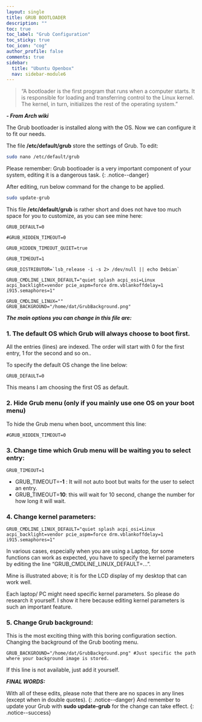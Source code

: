 ```yaml
---
layout: single
title: GRUB BOOTLOADER
description: ""
toc: true
toc_label: "Grub Configuration"
toc_sticky: true
toc_icon: "cog"
author_profile: false
comments: true
sidebar:
  title: "Ubuntu Openbox"
  nav: sidebar-module6
---
```


>“A bootloader is the first program that runs when a computer starts. It is responsible for loading and transferring control to the Linux kernel. The kernel, in turn, initializes the rest of the operating system.”

***- From Arch wiki***

The Grub bootloader is installed along with the OS. Now we can configure it to fit our needs.

The file **/etc/default/grub** store the settings of Grub. To edit:

```bash
sudo nano /etc/default/grub
```

Please remember: Grub bootloader is a very important component of your system, editing it is a dangerous task.
{: .notice--danger}

After editing, run below command for the change to be applied.

```bash
sudo update-grub
```

This file **/etc/default/grub** is rather short and does not have too much space for you to customize, as you can see mine here:
```
GRUB_DEFAULT=0

#GRUB_HIDDEN_TIMEOUT=0

GRUB_HIDDEN_TIMEOUT_QUIET=true

GRUB_TIMEOUT=1

GRUB_DISTRIBUTOR=`lsb_release -i -s 2> /dev/null || echo Debian`

GRUB_CMDLINE_LINUX_DEFAULT="quiet splash acpi_osi=Linux acpi_backlight=vendor pcie_aspm=force drm.vblankoffdelay=1 i915.semaphores=1"

GRUB_CMDLINE_LINUX=""
GRUB_BACKGROUND="/home/dat/GrubBackground.png"
```

_***The main options you can change in this file are:***_

### 1. The default OS which Grub will always choose to boot first.

All the entries (lines) are indexed. The order will start with 0 for the first entry, 1 for the second and so on..

To specify the default OS change the line below:
```
GRUB_DEFAULT=0
```
This means I am choosing the first OS as default.

### 2. Hide Grub menu (only if you mainly use one OS on your boot menu)

To hide the Grub menu when boot, uncomment this line:
```
#GRUB_HIDDEN_TIMEOUT=0
```

### 3. Change time which Grub menu will be waiting you to select entry:
```
GRUB_TIMEOUT=1
```

* GRUB_TIMEOUT=**-1** : It will not auto boot but waits for the user to select an entry.
* GRUB_TIMEOUT=**10**: this will wait for 10 second, change the number for how long it will wait.

### 4. Change kernel parameters:
```
GRUB_CMDLINE_LINUX_DEFAULT="quiet splash acpi_osi=Linux acpi_backlight=vendor pcie_aspm=force drm.vblankoffdelay=1 i915.semaphores=1"
```

In various cases, especially when you are using a Laptop, for some functions can work as expected, you have to specify the kernel parameters by editing the line “GRUB_CMDLINE_LINUX_DEFAULT=...”.

Mine is illustrated above; it is for the LCD display of my desktop that can work well.

Each laptop/ PC might need specific kernel parameters. So please do research it yourself. I show it here because editing kernel parameters is such an important feature.

### 5. Change Grub background:

This is the most exciting thing with this boring configuration section. Changing the background of the Grub booting menu.

```
GRUB_BACKGROUND="/home/dat/GrubBackground.png" #Just specific the path where your background image is stored.
```

If this line is not available, just add it yourself.

_***FINAL WORDS:***_

With all of these edits, please note that there are no spaces in any lines (except when in double quotes).
{: .notice--danger}
<span style="color:green font-weight:bold">And remember to update your Grub with **sudo update-grub** for the change can take effect.</span>
{: .notice--success}
